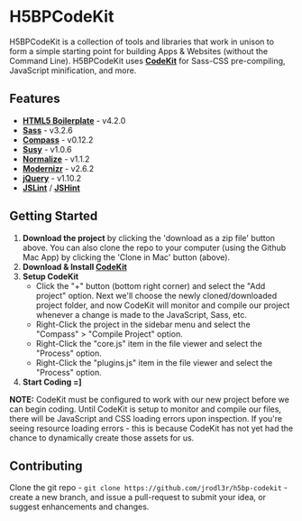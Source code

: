 # H5BPCodeKit
H5BPCodeKit is a collection of tools and libraries that work in
unison to form a simple starting point for building Apps & Websites
(without the Command Line). H5BPCodeKit uses
**[CodeKit](http://incident57.com/codekit)** for Sass-CSS pre-compiling,
JavaScript minification, and more.

## Features
  * **[HTML5 Boilerplate](http://html5boilerplate.com)** - v4.2.0
  * **[Sass](http://sass-lang.com)** - v3.2.6
  * **[Compass](http://compass-style.org)** - v0.12.2
  * **[Susy](http://susy.oddbird.net)** - v1.0.6
  * **[Normalize](http://necolas.github.io/normalize.css)** - v1.1.2
  * **[Modernizr](http://modernizr.com)** - v2.6.2
  * **[jQuery](http://jquery.com)** - v1.10.2
  * **[JSLint](http://jslint.com)** / **[JSHint](http://www.jshint.com)**


## Getting Started

1. **Download the project** by clicking the 'download as a zip file' button
above. You can also clone the repo to your computer (using the Github Mac App)
by clicking the 'Clone in Mac' button (above).
2. **Download & Install [CodeKit](http://incident57.com/codekit)**
3. **Setup CodeKit**
    * Click the "+" button (bottom right corner) and select the "Add project"
      option. Next we'll choose the newly cloned/downloaded project folder,
      and now CodeKit will monitor and compile our project whenever a change
      is made to the JavaScript, Sass, etc.
    * Right-Click the project in the sidebar menu and select the 
      "Compass" > "Compile Project" option.
    * Right-Click the "core.js" item in the file viewer and select the
      "Process" option.
    * Right-Click the "plugins.js" item in the file viewer and select the
      "Process" option.
4. **Start Coding =]**

**NOTE:** CodeKit must be configured to work with our new project before we
can begin coding. Until CodeKit is setup to monitor and compile our files,
there will be JavaScript and CSS loading errors upon inspection. If you're
seeing resource loading errors - this is because CodeKit has not yet had the
chance to dynamically create those assets for us.


## Contributing

Clone the git repo - `git clone https://github.com/jrodl3r/h5bp-codekit` -
create a new branch, and issue a pull-request to submit your idea, or
suggest enhancements and changes.